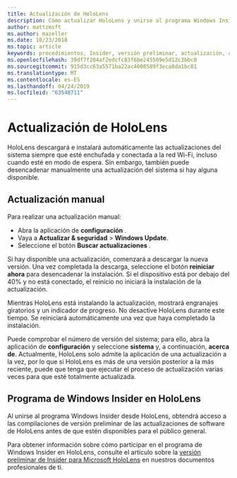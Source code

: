 ```yaml
---
title: Actualización de HoloLens
description: Cómo actualizar HoloLens y unirse al programa Windows Insider para compilar versiones preliminares.
author: mattzmsft
ms.author: mazeller
ms.date: 10/23/2018
ms.topic: article
keywords: procedimientos, Insider, versión preliminar, actualización, características, nueva versión
ms.openlocfilehash: 39df7f204af2edcfc83f6be245509e5d12c3bbc0
ms.sourcegitcommit: 915d3cc63a5571ba22ac4608589f3eca8da1bc81
ms.translationtype: MT
ms.contentlocale: es-ES
ms.lasthandoff: 04/24/2019
ms.locfileid: "63548711"
---
```

# <a name="updating-hololens"></a>Actualización de HoloLens

HoloLens descargará e instalará automáticamente las actualizaciones del sistema siempre que esté enchufada y conectada a la red Wi-Fi, incluso cuando esté en modo de espera. Sin embargo, también puede desencadenar manualmente una actualización del sistema si hay alguna disponible.

## <a name="manual-update"></a>Actualización manual

Para realizar una actualización manual:
* Abra la aplicación de **configuración** .
* Vaya a **Actualizar & seguridad** > **Windows Update**.
* Seleccione el botón **Buscar actualizaciones** .

Si hay disponible una actualización, comenzará a descargar la nueva versión. Una vez completada la descarga, seleccione el botón **reiniciar ahora** para desencadenar la instalación. Si el dispositivo está por debajo del 40% y no está conectado, el reinicio no iniciará la instalación de la actualización.

Mientras HoloLens está instalando la actualización, mostrará engranajes giratorios y un indicador de progreso. No desactive HoloLens durante este tiempo. Se reiniciará automáticamente una vez que haya completado la instalación.

Puede comprobar el número de versión del sistema; para ello, abra la aplicación de **configuración** y seleccione **sistema** y, a continuación, **acerca de**. Actualmente, HoloLens solo admite la aplicación de una actualización a la vez, por lo que si HoloLens es más de una versión posterior a la más reciente, puede que tenga que ejecutar el proceso de actualización varias veces para que esté totalmente actualizada.

## <a name="windows-insider-program-on-hololens"></a>Programa de Windows Insider en HoloLens

Al unirse al programa Windows Insider desde HoloLens, obtendrá acceso a las compilaciones de versión preliminar de las actualizaciones de software de HoloLens antes de que estén disponibles para el público general.

Para obtener información sobre cómo participar en el programa de Windows Insider en HoloLens, consulte el artículo sobre la [versión preliminar de Insider para Microsoft HoloLens](https://docs.microsoft.com/hololens/hololens-insider) en nuestros documentos profesionales de ti.
